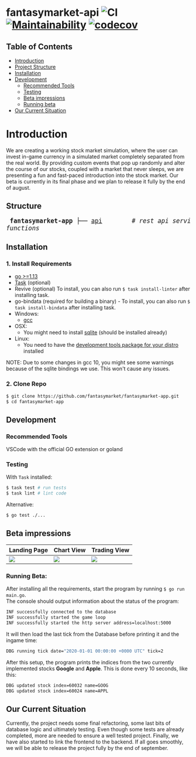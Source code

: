 # fantasymarket-api ![CI](https://github.com/fantasymarket/fantasymarket-api/workflows/CI/badge.svg) [![Maintainability](https://api.codeclimate.com/v1/badges/0702b9a5e11f3a0b7629/maintainability)](https://codeclimate.com/github/fantasymarket/fantasymarket-api/maintainability) [![codecov](https://codecov.io/gh/fantasymarket/fantasymarket-api/branch/develop/graph/badge.svg)](https://codecov.io/gh/fantasymarket/fantasymarket-api)


## Table of Contents

- [Introduction](#introduction)
- [Project Structure](#structure)
- [Installation](#installation)
- [Development](#development)
  - [Recommended Tools](#recommended-tools)
  - [Testing](#testing)
  - [Beta impressions](#beta-impressions)
  - [Running beta](#running-beta)
- [Our Current Situation](#our-current-situation)

# Introduction

We are creating a working stock market simulation, where the user can invest in-game currency in a simulated market completely separated from the real world. By providing custom events that pop up randomly and alter the course of our stocks, coupled with a market that never sleeps, we are presenting a fun and fast-paced introduction into the stock market. Our beta is currently in its final phase and we plan to release it fully by the end of august.

## Structure

<big><pre>
**fantasymarket-app**
├── [api](api/)&nbsp;&nbsp;&nbsp;&nbsp;&nbsp;&nbsp;&nbsp; _# rest api service_
├── [database](database/) &nbsp; _# database service_
├── [game](game/) &nbsp;&nbsp;&nbsp;&nbsp;&nbsp; _# game service_
└── [utils](utils/) &nbsp;&nbsp;&nbsp;&nbsp; _# utility functions_</pre></big>

## Installation

### 1. Install Requirements

- [go >=1.13](https://golang.org/dl/)
- [Task](https://taskfile.dev/#/installation) (optional)
- Revive (optional) To install, you can also run `$ task install-linter` after installing task.
- go-bindata (required for building a binary) - To install, you can also run `$ task install-bindata` after installing task.
- Windows:
	- [gcc](https://sourceforge.net/projects/tdm-gcc/)
- OSX:
	- You might need to install [sqlite](https://github.com/mattn/go-sqlite3#mac-osx) (should be installed already)
- Linux:
	- You need to have the [development tools package for your distro](https://github.com/mattn/go-sqlite3#linux) installed

NOTE: Due to some changes in gcc 10, you might see some warnings because of the sqlite bindings we use. This won't cause any issues. 

### 2. Clone Repo

```bash
$ git clone https://github.com/fantasymarket/fantasymarket-app.git
$ cd fantasymarket-app
```

## Development

### Recommended Tools

VSCode with the official GO extension or goland 

### Testing

With `Task` installed:

```bash
$ task test # run tests
$ task lint # lint code
```

Alternative:
```bash
$ go test ./...
```

## Beta impressions

| Landing Page      | Chart View      | Trading View |
|------------|-------------|-------------|
| <img src=https://i.imgur.com/lK5VEYK.jpg> | <img src=https://i.imgur.com/duyFyZS.jpg> | <img src=https://i.imgur.com/AncR4ah.png> |

### Running Beta:

After installing all the requirements, start the program by running `$ go run main.go`.\
The console should output information about the status of the program:

```bash
INF successfully connected to the database
INF successfully started the game loop
INF successfully started the http server address=localhost:5000
```

It will then load the last tick from the Database before printing it and the ingame time:

```bash
DBG running tick date="2020-01-01 00:00:00 +0000 UTC" tick=2
```

After this setup, the program prints the indices from the two currently implemented stocks **Google** and **Apple**. 
This is done every 10 seconds, like this:

```bash
DBG updated stock index=60032 name=GOOG
DBG updated stock index=60024 name=APPL
```
## Our Current Situation

Currently, the project needs some final refactoring, some last bits of database logic and ultimately testing. 
Even though some tests are already completed, more are needed to ensure a well tested project.
Finally, we have also started to link the frontend to the backend. If all goes smoothly, we will be able to release the project fully by the end of september.
